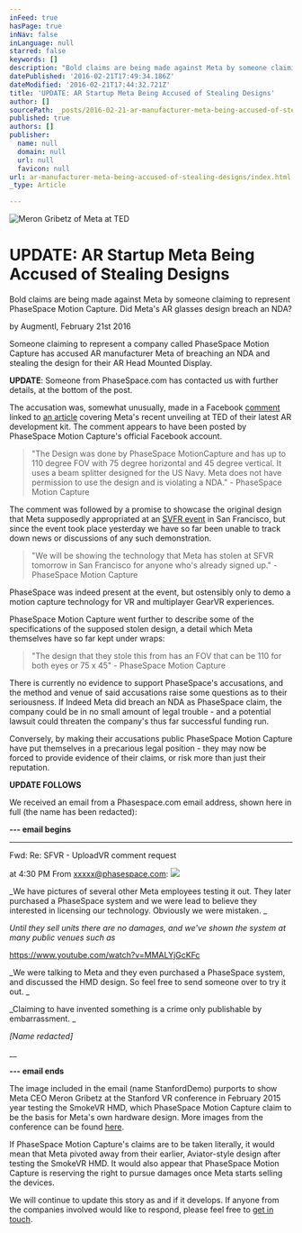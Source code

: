 ```yaml
---
inFeed: true
hasPage: true
inNav: false
inLanguage: null
starred: false
keywords: []
description: "Bold claims are being made against Meta by someone claiming to represent PhaseSpace Motion Capture. Did Meta's AR glasses design breach an NDA?"
datePublished: '2016-02-21T17:49:34.186Z'
dateModified: '2016-02-21T17:44:32.721Z'
title: 'UPDATE: AR Startup Meta Being Accused of Stealing Designs'
author: []
sourcePath: _posts/2016-02-21-ar-manufacturer-meta-being-accused-of-stealing-designs.md
published: true
authors: []
publisher:
  name: null
  domain: null
  url: null
  favicon: null
url: ar-manufacturer-meta-being-accused-of-stealing-designs/index.html
_type: Article

---
```

![Meron Gribetz of Meta at TED](https://the-grid-user-content.s3-us-west-2.amazonaws.com/f1b11b37-3709-4665-b931-d1c2d2323ea6.jpg)

# UPDATE: AR Startup Meta Being Accused of Stealing Designs

Bold claims are being made against Meta by someone claiming to represent PhaseSpace Motion Capture. Did Meta's AR glasses design breach an NDA?

by Augmentl, February 21st 2016

Someone claiming to represent a company called PhaseSpace Motion Capture has accused AR manufacturer Meta of breaching an NDA and stealing the design for their AR Head Mounted Display.

**UPDATE**: Someone from PhaseSpace.com has contacted us with further details, at the bottom of the post.

The accusation was, somewhat unusually, made in a Facebook [comment][0] linked to [an article][1] covering Meta's recent unveiling at TED of their latest AR development kit. The comment appears to have been posted by PhaseSpace Motion Capture's official Facebook account. 
> 
> "The Design was done by PhaseSpace MotionCapture and has up to 110 degree FOV with 75 degree horizontal and 45 degree vertical. It uses a beam splitter designed for the US Navy. Meta does not have permission to use the design and is violating a NDA." - PhaseSpace Motion Capture

The comment was followed by a promise to showcase the original design that Meta supposedly appropriated at an [SVFR event][2] in San Francisco, but since the event took place yesterday we have so far been unable to track down news or discussions of any such demonstration. 
> 
> "We will be showing the technology that Meta has stolen at SFVR tomorrow in San Francisco for anyone who's already signed up." - PhaseSpace Motion Capture

PhaseSpace was indeed present at the event, but ostensibly only to demo a motion capture technology for VR and multiplayer GearVR experiences.

PhaseSpace Motion Capture went further to describe some of the specifications of the supposed stolen design, a detail which Meta themselves have so far kept under wraps:

> "The design that they stole this from has an FOV that can be 110 for both eyes or 75 x 45" - PhaseSpace Motion Capture

There is currently no evidence to support PhaseSpace's accusations, and the method and venue of said accusations raise some questions as to their seriousness. If Indeed Meta did breach an NDA as PhaseSpace claim, the company could be in no small amount of legal trouble - and a potential lawsuit could threaten the company's thus far successful funding run.

Conversely, by making their accusations public PhaseSpace Motion Capture have put themselves in a precarious legal position - they may now be forced to provide evidence of their claims, or risk more than just their reputation.

**UPDATE FOLLOWS**

We received an email from a Phasespace.com email address, shown here in full (the name has been redacted):

**--- email begins**

****

Fwd: Re: SFVR - UploadVR comment request 

at 4:30 PM
From
xxxxx@phasespace.com:
![](https://s3-us-west-2.amazonaws.com/the-grid-img/p/3aac96a15c732493dbac19f93684b2949482a6d8.png)

_We have pictures of several other Meta employees testing it out.
They later purchased a PhaseSpace system and we were lead to believe 
they interested in licensing our technology.
Obviously we were mistaken. _

_Until they sell units there are no damages, and we've shown the system 
at many public venues such as_

[https://www.youtube.com/watch?v=MMALYjGcKFc ][3]

_We were talking to Meta and they even purchased a PhaseSpace system, and 
discussed the HMD design.
So feel free to send someone over to try it out. _

_Claiming to have invented something is a crime only publishable by 
embarrassment. _

_\[Name redacted\]_

__

****--- email ends****

The image included in the email (name StanfordDemo) purports to show Meta CEO Meron Gribetz at the Stanford VR conference in February 2015 year testing the SmokeVR HMD, which PhaseSpace Motion Capture claim to be the basis for Meta's own hardware design. More images from the conference can be found [here][4]. 

If PhaseSpace Motion Capture's claims are to be taken literally, it would mean that Meta pivoted away from their earlier, Aviator-style design after testing the SmokeVR HMD. It would also appear that PhaseSpace Motion Capture is  reserving the right to pursue damages once Meta starts selling the devices.

We will continue to update this story as and if it develops. If anyone from the companies involved would like to respond, please feel free to [get in touch][5].

[0]: https://www.facebook.com/plugins/comments.php?fb_comment_id=1015704531842235_1017070461705642&href=http%3A%2F%2Fuploadvr.com%2Fmeta-2-ar-glasses-ted%2F&width=463
[1]: http://uploadvr.com/meta-2-ar-glasses-ted/
[2]: http://www.meetup.com/virtualreality/events/228239204/
[3]: https://www.youtube.com/watch?v=MMALYjGcKFc
[4]: https://scien.stanford.edu/index.php/workshop-on-light-field-imaging-photos-2/
[5]: mailto://info@augmentl.io